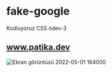 # fake-google
Kodluyoruz CSS ödev-3
## www.patika.dev
![Ekran görüntüsü 2022-05-01 164000](https://user-images.githubusercontent.com/57134415/166148523-82f6b9dd-6a99-4591-82e6-c2e861127e13.png)
